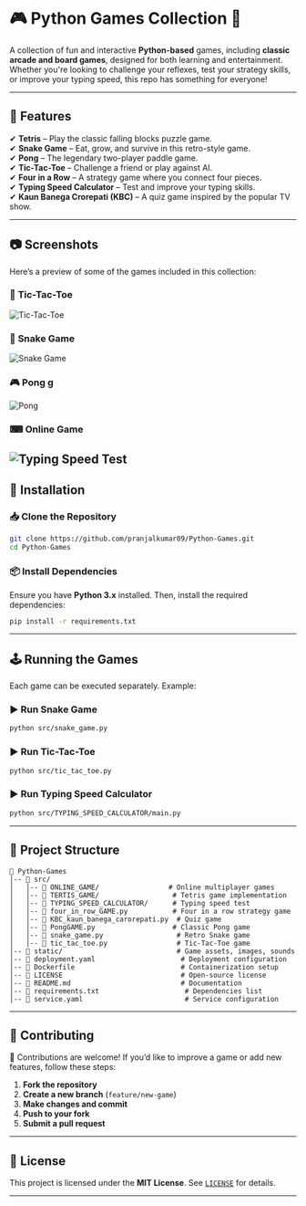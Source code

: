 

# 🎮 Python Games Collection 🚀  

A collection of fun and interactive **Python-based** games, including **classic arcade and board games**, designed for both learning and entertainment. Whether you're looking to challenge your reflexes, test your strategy skills, or improve your typing speed, this repo has something for everyone!  

---

## 📌 Features  
✔ **Tetris** – Play the classic falling blocks puzzle game.  
✔ **Snake Game** – Eat, grow, and survive in this retro-style game.  
✔ **Pong** – The legendary two-player paddle game.  
✔ **Tic-Tac-Toe** – Challenge a friend or play against AI.  
✔ **Four in a Row** – A strategy game where you connect four pieces.  
✔ **Typing Speed Calculator** – Test and improve your typing skills.  
✔ **Kaun Banega Crorepati (KBC)** – A quiz game inspired by the popular TV show.  

---

## 📷 Screenshots  

Here’s a preview of some of the games included in this collection:  

### 🎲 **Tic-Tac-Toe**  
![Tic-Tac-Toe](img/tic-tac-toe.png)  

### 🐍 **Snake Game**  
![Snake Game](img/snake.png)  

### 🎮 **Pong**  g
![Pong](img/pong.png) 

### ⌨ **Online Game**  
![Typing Speed Test](img/online_game.png)
---

## 🚀 Installation  

### 📥 Clone the Repository  
```sh
git clone https://github.com/pranjalkumar09/Python-Games.git
cd Python-Games
```

### 📦 Install Dependencies  
Ensure you have **Python 3.x** installed. Then, install the required dependencies:  
```sh
pip install -r requirements.txt
```

---

## 🕹 Running the Games  

Each game can be executed separately. Example:  

### ▶ Run **Snake Game**  
```sh
python src/snake_game.py
```

### ▶ Run **Tic-Tac-Toe**  
```sh
python src/tic_tac_toe.py
```

### ▶ Run **Typing Speed Calculator**  
```sh
python src/TYPING_SPEED_CALCULATOR/main.py
```

---

## 📜 Project Structure  

```
📂 Python-Games
│-- 📂 src/
│   │-- 📂 ONLINE_GAME/                 # Online multiplayer games
│   │-- 📂 TERTIS_GAME/                  # Tetris game implementation
│   │-- 📂 TYPING_SPEED_CALCULATOR/      # Typing speed test
│   │-- 📄 four_in_row_GAME.py           # Four in a row strategy game
│   │-- 📄 KBC_kaun_banega_carorepati.py  # Quiz game
│   │-- 📄 PongGAME.py                   # Classic Pong game
│   │-- 📄 snake_game.py                  # Retro Snake game
│   │-- 📄 tic_tac_toe.py                 # Tic-Tac-Toe game
│-- 📂 static/                            # Game assets, images, sounds
│-- 📄 deployment.yaml                     # Deployment configuration
│-- 📄 Dockerfile                          # Containerization setup
│-- 📄 LICENSE                             # Open-source license
│-- 📄 README.md                           # Documentation
│-- 📄 requirements.txt                     # Dependencies list
│-- 📄 service.yaml                         # Service configuration
```

---

## 🤝 Contributing  

🔹 Contributions are welcome! If you’d like to improve a game or add new features, follow these steps:  
1. **Fork the repository**  
2. **Create a new branch** (`feature/new-game`)  
3. **Make changes and commit**  
4. **Push to your fork**  
5. **Submit a pull request**  

---

## 📜 License  

This project is licensed under the **MIT License**. See [`LICENSE`](LICENSE) for details.  

---
